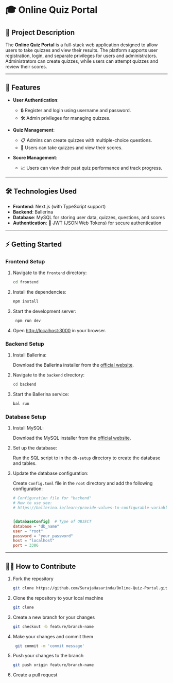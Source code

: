 # 🎓 Online Quiz Portal

## 🌟 Project Description

The **Online Quiz Portal** is a full-stack web application designed to allow users to take quizzes and view their results. The platform supports user registration, login, and separate privileges for users and administrators. Administrators can create quizzes, while users can attempt quizzes and review their scores.

---

## 🚀 Features

- **User Authentication**:
  - 🔒 Register and login using username and password.
  - 🛠️ Admin privileges for managing quizzes.

- **Quiz Management**:
  - 📋 Admins can create quizzes with multiple-choice questions.
  - 🎯 Users can take quizzes and view their scores.

- **Score Management**:
  - 📈 Users can view their past quiz performance and track progress.

---

## 🛠️ Technologies Used

- **Frontend**: Next.js (with TypeScript support)
- **Backend**: Ballerina
- **Database**: MySQL for storing user data, quizzes, questions, and scores
- **Authentication**: 🔑 JWT (JSON Web Tokens) for secure authentication

---

## ⚡ Getting Started

### Frontend Setup

1. Navigate to the `frontend` directory:

   ```bash
   cd frontend
   ```
2. Install the dependencies:

   ```bash
   npm install
   ```
3. Start the development server:

   ```bash
    npm run dev
    ```
4. Open [http://localhost:3000](http://localhost:3000) in your browser.

### Backend Setup

1. Install Ballerina:

      Download the Ballerina installer from the [official website](https://ballerina.io/downloads/).
    
2. Navigate to the `backend` directory:

   ```bash
   cd backend
   ```
3. Start the Ballerina service:

   ```bash
   bal run
   ```

### Database Setup

1. Install MySQL:

      Download the MySQL installer from the [official website](https://dev.mysql.com/downloads/).

2. Set up the database:

      Run the SQL script to in the `db-setup` directory to create the database and tables.

3. Update the database configuration:

      Create  `Config.toml` file in the `root` directory and add the following configuration:

      ```toml
      # Configuration file for "backend"
      # How to use see:
      # https://ballerina.io/learn/provide-values-to-configurable-variables/#provide-via-toml-syntax


      [databaseConfig]	# Type of OBJECT
      database = "db_name"
      user = "root"
      password = "your_password"
      host = "localhost"
      port = 3306
      ```
---

## 👩‍💻 How to Contribute

1. Fork the repository

   ```bash
   git clone https://github.com/SurajaHasarinda/Online-Quiz-Portal.git
   ```

2. Clone the repository to your local machine

   ```bash
   git clone
    ```
3. Create a new branch for your changes

   ```bash
   git checkout -b feature/branch-name
   ```
4. Make your changes and commit them

   ```bash
    git commit -m 'commit message'
    ```
5. Push your changes to the branch

   ```bash
   git push origin feature/branch-name
   ```  
6. Create a pull request


